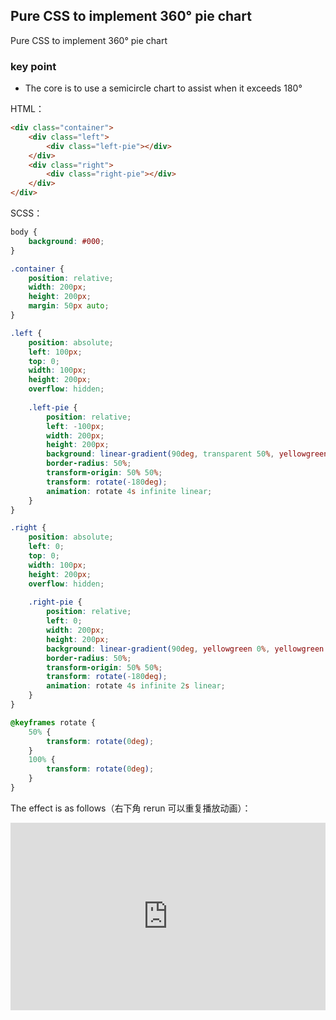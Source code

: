 ## Pure CSS to implement 360° pie chart

Pure CSS to implement 360° pie chart

### key point

+ The core is to use a semicircle chart to assist when it exceeds 180°

HTML：

```HTML
<div class="container">
    <div class="left">
        <div class="left-pie"></div>
    </div>
    <div class="right">
        <div class="right-pie"></div>
    </div>
</div>
```

SCSS：
```scss
body {
    background: #000;
}

.container {
    position: relative;
    width: 200px;
    height: 200px;
    margin: 50px auto;
}

.left {
    position: absolute;
    left: 100px;
    top: 0;
    width: 100px;
    height: 200px;
    overflow: hidden;
    
    .left-pie {
        position: relative;
        left: -100px;
        width: 200px;
        height: 200px;
        background: linear-gradient(90deg, transparent 50%, yellowgreen 50%);
        border-radius: 50%;
        transform-origin: 50% 50%;
        transform: rotate(-180deg);
        animation: rotate 4s infinite linear;
    }
}

.right {
    position: absolute;
    left: 0;
    top: 0;
    width: 100px;
    height: 200px;
    overflow: hidden;
    
    .right-pie {
        position: relative;
        left: 0;
        width: 200px;
        height: 200px;
        background: linear-gradient(90deg, yellowgreen 0%, yellowgreen 50%, transparent 50%);
        border-radius: 50%;
        transform-origin: 50% 50%;
        transform: rotate(-180deg);
        animation: rotate 4s infinite 2s linear;
    }
}

@keyframes rotate {
    50% {
        transform: rotate(0deg);
    }
    100% {
        transform: rotate(0deg);
    }
}
```

The effect is as follows（右下角 rerun 可以重复播放动画）：

<iframe height="300" style="width: 100%;" scrolling="no" title="others-pie" src="https://codepen.io/dvha/embed/PoXdzbp?default-tab=html%2Cresult" frameborder="no" loading="lazy" allowtransparency="true" allowfullscreen="true">
  See the Pen <a href="https://codepen.io/dvha/pen/PoXdzbp">
  others-pie</a> by HaDV (<a href="https://codepen.io/dvha">@dvha</a>)
  on <a href="https://codepen.io">CodePen</a>.
</iframe>